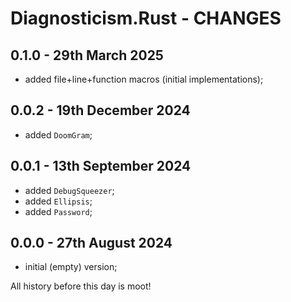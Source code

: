 # Diagnosticism.Rust - CHANGES <!-- omit in toc -->


## 0.1.0 - 29th March 2025

* added file+line+function macros (initial implementations);


## 0.0.2 - 19th December 2024

* added `DoomGram`;


## 0.0.1 - 13th September 2024

* added `DebugSqueezer`;
* added `Ellipsis`;
* added `Password`;


## 0.0.0 - 27th August 2024

* initial (empty) version;


All history before this day is moot!


<!-- ########################### end of file ########################### -->

